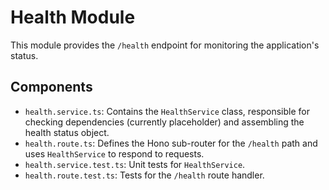 # Health Module

This module provides the `/health` endpoint for monitoring the application's status.

## Components

- `health.service.ts`: Contains the `HealthService` class, responsible for checking dependencies (currently placeholder) and assembling the health status object.
- `health.route.ts`: Defines the Hono sub-router for the `/health` path and uses `HealthService` to respond to requests.
- `health.service.test.ts`: Unit tests for `HealthService`.
- `health.route.test.ts`: Tests for the `/health` route handler.
